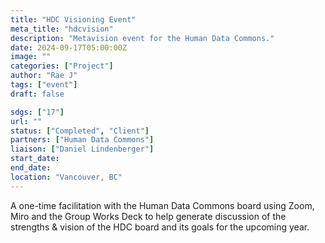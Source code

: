```yaml
---
title: "HDC Visioning Event"
meta_title: "hdcvision"
description: "Metavision event for the Human Data Commons."
date: 2024-09-17T05:00:00Z
image: ""
categories: ["Project"]
author: "Rae J"
tags: ["event"]
draft: false

sdgs: ["17"]
url: ""
status: ["Completed", "Client"]
partners: ["Human Data Commons"]
liaison: ["Daniel Lindenberger"]
start_date:
end_date:
location: "Vancouver, BC"
---
```


A one-time facilitation with the Human Data Commons board using Zoom, Miro and the Group Works Deck to help generate discussion of the strengths & vision of the HDC board and its goals for the upcoming year.
